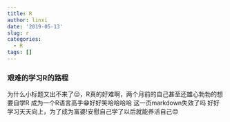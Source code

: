 ```yaml
---
title: R
author: linxi
date: '2019-05-13'
slug: r
categories:
  - R
tags: []
---
```

### 艰难的学习R的路程
为什么小标题又出不来了😒，R真的好难啊，两个月前的自己甚至还雄心勃勃的想要自学R 成为一个R语言高手😁好好笑哈哈哈哈
这一页markdown失效了吗
好好学习天天向上，为了成为富婆!安慰自己学了以后就能养活自己😊
